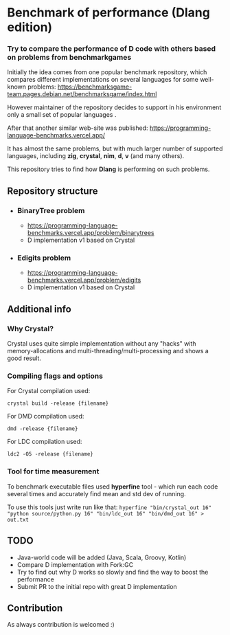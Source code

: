 # Benchmark of performance (Dlang edition)

### Try to compare the performance of D code with others based on problems from benchmarkgames

Initially the idea comes from one popular benchmark repository, which compares different implementations on several languages for some well-known problems: https://benchmarksgame-team.pages.debian.net/benchmarksgame/index.html

However maintainer of the repository decides to support in his environment only a small set of popular languages .

After that another similar web-site was published: https://programming-language-benchmarks.vercel.app/

It has almost the same problems, but with much larger number of supported languages, including **zig**, **crystal**, **nim**, **d**, **v** (and many others).

This repository tries to find how **Dlang** is performing on such problems.



## Repository structure

* ### BinaryTree problem

  * https://programming-language-benchmarks.vercel.app/problem/binarytrees
  * D implementation v1 based on Crystal

* ### Edigits problem

  * https://programming-language-benchmarks.vercel.app/problem/edigits
  * D implementation v1 based on Crystal

## Additional info

### Why Crystal?

Crystal uses quite simple implementation without any "hacks" with memory-allocations and multi-threading/multi-processing and shows a good result.

### Compiling flags and options

For Crystal compilation used:

`crystal build -release {filename}`

For DMD compilation used:

`dmd -release {filename}`

For LDC compilation used:

`ldc2 -O5 -release {filename}`

### Tool for time measurement

To benchmark executable files used **hyperfine** tool - which run each code several times and accurately find mean and std dev of running.

To use this tools just write run like that:
`hyperfine "bin/crystal_out 16" "python source/python.py 16" "bin/ldc_out 16" "bin/dmd_out 16" > out.txt`



## TODO

- Java-world code will be added (Java, Scala, Groovy, Kotlin)
- Compare D implementation with Fork:GC
- Try to find out why D works so slowly and find the way to boost the performance
- Submit PR to the initial repo with great D implementation

## Contribution

As always contribution is welcomed :)